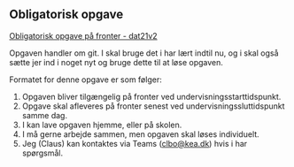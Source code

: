 <script src="https://code.jquery.com/jquery-3.2.1.min.js"></script>
<script src="script.js"></script>

## Obligatorisk opgave

[Obligatorisk opgave på fronter - dat21v2](https://kea-fronter.itslearning.com/LearningToolElement/ViewLearningToolElement.aspx?LearningToolElementId=930433)

Opgaven handler om git. I skal bruge det i har lært indtil nu, og i skal også sætte jer ind i noget nyt og bruge dette til at løse opgaven. 
 
Formatet for denne opgave er som følger:

1. Opgaven bliver tilgængelig på fronter ved undervisningsstarttidspunkt.
2. Opgave skal afleveres på fronter senest ved undervisningssluttidspunkt samme dag.
3. I kan lave opgaven hjemme, eller på skolen. 
4. I må gerne arbejde sammen, men opgaven skal løses individuelt. 
5. Jeg (Claus) kan kontaktes via Teams (clbo@kea.dk) hvis i har spørgsmål.


 

